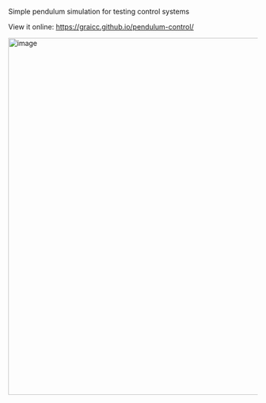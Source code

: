 Simple pendulum simulation for testing control systems 

View it online: https://graicc.github.io/pendulum-control/ 

<img width="1280" height="720" alt="image" src="https://github.com/user-attachments/assets/2d614875-ade5-4504-8ca9-34db93d8692d" />
